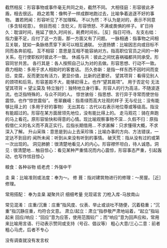 截然相反：形容事物或事件毫无共同之处，截然不同。
大相径庭：形容彼此矛盾，相去很远。
趋之若鹜：像鸭子一样成群地跑过去，比喻争着追逐不好的事物。
置若罔闻：形容听见了不加理睬。
不以为然：不认为是对的，表示不同意（多含轻视意）。
侧目而视：含贬义，形容愤怒、不满或畏惧的样子。
旷日持久：耽误时间，拖延了很久,时间长，耗费时间长。［反］指日可待。
左支右绌：指力量不足，应付了这一方面，那一方面又有了问题。
一脉相通：指事物之间相互关联，犹如一条脉络贯穿下来可以相互通联。
分道扬镳：比喻因志向或目标不同而各奔前程。
互不相容：意思是互相不能容纳对方。指高职位官员之间的一种关系，在行使职权时彼此不一致。
休戚与共：彼此之间忧喜祸福都共同承受。形容同甘共苦。
各行其是：各人按照自己认为对的去做。形容思想、行动不一致。
鼎力相助：多用于求人相助时的客套话。
历久弥新：是指一样东西不因时间而变旧，变腐，反而更加有活力，更显价值，比新的还要好。
望其项背：看得见别人的颈项和后背。形容差距不大，能够赶得上。也作“望其肩项”。 用于否定句 无法望其项背 = 望尘莫及
特立独行：独特地立身行事。形容人的行为高洁，不随波逐流。也泛指特殊的，与众不同的人。
惊世骇俗：指思想、言行异于寻常而使世俗震惊。也作“惊世震俗”。
苍翠巍峨：指青绿而高大壮观的样子
无与伦比：没有能够比得上的（多用于好的事物）
无出其右：古代以右表示地位尊或等级高。指没有能超过的。形容在某方面居领先地位，没有能比得上的。
走马观花：骑在奔跑的马上看花。原形容愉快和得意的心情。现比喻观察事物不深...
久假不归：原指假借仁义的名义而不真正实行。后指长期借用...
不求甚解：只求懂得大概，不求深入了解。
升山采珠：意思是到山上去采珍珠；比喻办事的方向、方法错误，一定达不到目的
闻所未闻：听到从来没有听到的事情。
破天荒：指从没有过的或第一次出现的。
洞见肺腑：很清楚地看见人的内心。形容襟怀坦白，待人诚恳。洞见 : 很清楚地...
触目惊心：看见某种严重情况而内心震惊，形容事态严重，引起轰动，也写作怵目惊心


粮食：各种谷物
纸老虎：外强中干



  圭 臬：比喻准则或法度：奉为～。
  修 葺：指对建筑物进行的修理：～房屋。［近］修理。

常用搭配：
奉为圭臬 凝聚共识 细细考量 兑现诺言 
刀枪入库-马放南山


常见混淆：
庄重/沉重：庄重”指风度、仪表、举止或谈吐不随便，沉着稳重；“沉重”指沉静庄重，均符合文意。
肃立/起立：肃立”指恭敬严肃地站着，“起立”指站起来
回应/响应：“回应”意为应答，使用范围较广；而“响应”意为回声应和，常用来比喻用言语、行动表示赞同或支持（号召、倡议等）
粗心大意/三心二意：前者粗心马虎，后者不专心

没有调查就没有发言权